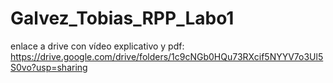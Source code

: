 # Galvez_Tobias_RPP_Labo1

enlace a drive con vídeo explicativo y pdf: https://drive.google.com/drive/folders/1c9cNGb0HQu73RXcif5NYYV7o3Ul5S0vo?usp=sharing
